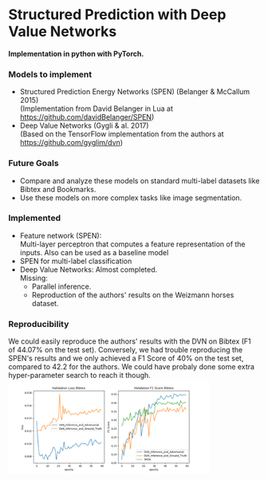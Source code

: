# Structured Prediction with Deep Value Networks
**Implementation in python with PyTorch.**

### Models to implement ###
* Structured Prediction Energy Networks (SPEN) (Belanger & McCallum 2015) <br />
(Implementation from David Belanger in Lua at https://github.com/davidBelanger/SPEN)
* Deep Value Networks (Gygli & al. 2017)<br />
(Based on the TensorFlow implementation from the authors at https://github.com/gyglim/dvn)

### Future Goals ###
* Compare and analyze these models on standard multi-label datasets like Bibtex and Bookmarks.
* Use these models on more complex tasks like image segmentation.

### Implemented ###
* Feature network (SPEN): <br /> Multi-layer perceptron that computes a feature representation
of the inputs. Also can be used as a baseline model
* SPEN for multi-label classification 
* Deep Value Networks: Almost completed. <br /> Missing:
  * Parallel inference. 
  * Reproduction of the authors' results on the Weizmann horses dataset.
  

### Reproducibility ###
We could easily reproduce the authors' results with the DVN on Bibtex (F1 of 44.07% on the test set). Conversely,
we had trouble reproducing the SPEN's results and we only achieved a F1 Score of 40% on the test set, compared to 42.2 for the authors. We could have probaly done some extra hyper-parameter search to reach it though. <br /> 
<img src="figures/bibtex_dvn_comparisons.png" width="80%">
